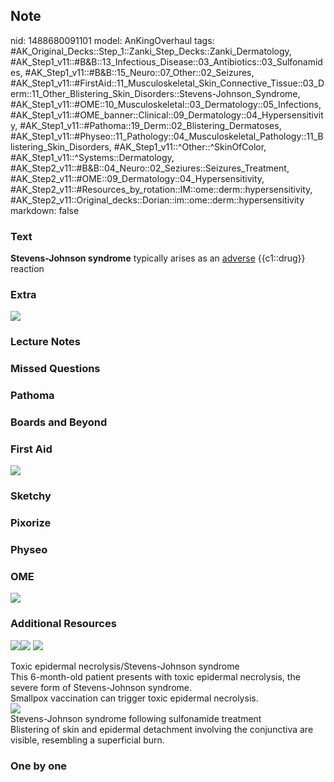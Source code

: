 ## Note
nid: 1488680091101
model: AnKingOverhaul
tags: #AK_Original_Decks::Step_1::Zanki_Step_Decks::Zanki_Dermatology, #AK_Step1_v11::#B&B::13_Infectious_Disease::03_Antibiotics::03_Sulfonamides, #AK_Step1_v11::#B&B::15_Neuro::07_Other::02_Seizures, #AK_Step1_v11::#FirstAid::11_Musculoskeletal_Skin_Connective_Tissue::03_Derm::11_Other_Blistering_Skin_Disorders::Stevens-Johnson_Syndrome, #AK_Step1_v11::#OME::10_Musculoskeletal::03_Dermatology::05_Infections, #AK_Step1_v11::#OME_banner::Clinical::09_Dermatology::04_Hypersensitivity, #AK_Step1_v11::#Pathoma::19_Derm::02_Blistering_Dermatoses, #AK_Step1_v11::#Physeo::11_Pathology::04_Musculoskeletal_Pathology::11_Blistering_Skin_Disorders, #AK_Step1_v11::^Other::^SkinOfColor, #AK_Step1_v11::^Systems::Dermatology, #AK_Step2_v11::#B&B::04_Neuro::02_Seziures::Seizures_Treatment, #AK_Step2_v11::#OME::09_Dermatology::04_Hypersensitivity, #AK_Step2_v11::#Resources_by_rotation::IM::ome::derm::hypersensitivity, #AK_Step2_v11::Original_decks::Dorian::im::ome::derm::hypersensitivity
markdown: false

### Text
<div>
  <b>Stevens-Johnson syndrome</b> typically arises as an
  <u>adverse</u> {{c1::drug}} reaction
</div>

### Extra
<img src="paste-1e7de885c0221648dcac7d6d5a450b2b35f72488.png">

### Lecture Notes


### Missed Questions


### Pathoma


### Boards and Beyond


### First Aid
<img src="tmp8ThX18.png">

### Sketchy


### Pixorize


### Physeo


### OME
<div class="ome-widget">
  <a href=
  "https://onlinemeded.org/spa/dermatology/hypersensitivity/acquire?ref=anki">
  <img src="_OME_AnkiFlashcards_Lesson_6.png"></a>
</div>

### Additional Resources
<img src=
"paste-f994ac31633b742158153fbf0fd1562da6722e5b.jpg"><img src=
"paste-0db76b35648ebfeebd07728e5a55d5821baca7d2.jpg"> <img src=
"big_547854aac3aa8.jpg">
<div>
  <div>
    Toxic epidermal necrolysis/Stevens-Johnson syndrome
  </div>
</div>
<div>
  <div>
    <div>
      This 6-month-old patient presents with toxic epidermal
      necrolysis, the severe form of Stevens-Johnson syndrome.
    </div>
    <div>
      Smallpox vaccination can trigger toxic epidermal necrolysis.
    </div>
  </div>
</div>
<div><img src="big_5272a95b8d359.jpg"></div>
<div>
  <div>
    <div>
      Stevens-Johnson syndrome following sulfonamide treatment
    </div>
  </div>
  <div>
    <div>
      <div>
        Blistering of skin and epidermal detachment involving the
        conjunctiva are visible, resembling a superficial burn.
      </div>
    </div>
  </div>
</div>

### One by one

